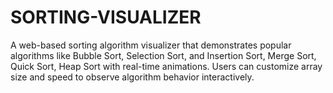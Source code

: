 # SORTING-VISUALIZER
A web-based sorting algorithm visualizer that demonstrates popular algorithms like Bubble Sort, Selection Sort, and Insertion Sort, Merge Sort, Quick Sort, Heap Sort with real-time animations. Users can customize array size and speed to observe algorithm behavior interactively.
